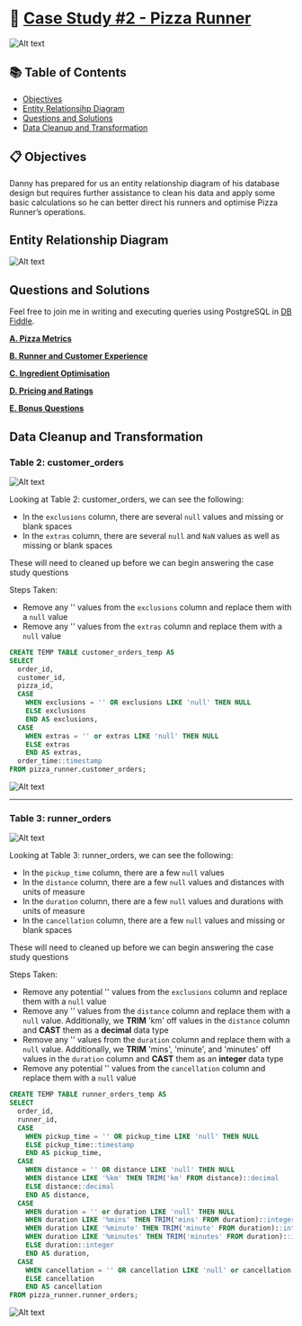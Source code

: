 # 🍕 [Case Study #2 - Pizza Runner](https://8weeksqlchallenge.com/case-study-2/)

![Alt text](https://github.com/WongtonMein/8-Week-SQL-Challenge/blob/main/Case%20Study%20%232%20-%20Pizza%20Runner/Wk2%20-%20Pizza%20Runner%2050%25.png)


## 📚 Table of Contents
- [Objectives](https://github.com/WongtonMein/8-Week-SQL-Challenge/edit/main/Case%20Study%20%232%20-%20Pizza%20Runner/README.md#-objectives)
- [Entity Relationsihp Diagram](https://github.com/WongtonMein/8-Week-SQL-Challenge/edit/main/Case%20Study%20%232%20-%20Pizza%20Runner/README.md#entity-relationship-diagram)
- [Questions and Solutions](https://github.com/WongtonMein/8-Week-SQL-Challenge/edit/main/Case%20Study%20%232%20-%20Pizza%20Runner/README.md#questions-and-solutions)
- [Data Cleanup and Transformation](https://github.com/WongtonMein/8-Week-SQL-Challenge/blob/main/Case%20Study%20%232%20-%20Pizza%20Runner/README.md#data-cleanup-and-transformation)

## 📋 Objectives
Danny has prepared for us an entity relationship diagram of his database design but requires further assistance to clean his data and apply some basic calculations so he can better direct his runners and optimise Pizza Runner’s operations.

## Entity Relationship Diagram

![Alt text](https://github.com/WongtonMein/8-Week-SQL-Challenge/blob/main/Case%20Study%20%232%20-%20Pizza%20Runner/Wk2%20-%20Entity%20Relationship%20Diagram.png)

## Questions and Solutions

Feel free to join me in writing and executing queries using PostgreSQL in [DB Fiddle](https://www.db-fiddle.com/f/7VcQKQwsS3CTkGRFG7vu98/65).

[**A. Pizza Metrics**](https://github.com/WongtonMein/8-Week-SQL-Challenge/blob/main/Case%20Study%20%232%20-%20Pizza%20Runner/A.%20Pizza%20Metrics.md)

[**B. Runner and Customer Experience**](https://github.com/WongtonMein/8-Week-SQL-Challenge/blob/main/Case%20Study%20%232%20-%20Pizza%20Runner/B.%20Runner%20and%20Customer%20Experience.md)

[**C. Ingredient Optimisation**](https://github.com/WongtonMein/8-Week-SQL-Challenge/blob/main/Case%20Study%20%232%20-%20Pizza%20Runner/C.%20Ingredient%20Optimisation.md)

[**D. Pricing and Ratings**](https://github.com/WongtonMein/8-Week-SQL-Challenge/blob/main/Case%20Study%20%232%20-%20Pizza%20Runner/D.%20Pricing%20and%20Ratings.md)

[**E. Bonus Questions**](https://github.com/WongtonMein/8-Week-SQL-Challenge/blob/main/Case%20Study%20%232%20-%20Pizza%20Runner/E.%20Bonus%20Questions.md)

## Data Cleanup and Transformation

### Table 2: customer_orders

![Alt text](https://github.com/WongtonMein/8-Week-SQL-Challenge/blob/main/Case%20Study%20%232%20-%20Pizza%20Runner/Wk2%20-%20customer_orders_table.png)

Looking at Table 2: customer_orders, we can see the following:
 - In the `exclusions` column, there are several `null` values and missing or blank spaces
 - In the `extras` column, there are several `null` and `NaN` values as well as missing or blank spaces

These will need to cleaned up before we can begin answering the case study questions

Steps Taken:
- Remove any '' values from the `exclusions` column and replace them with a `null` value
- Remove any '' values from the `extras` column and replace them with a `null` value

```sql
CREATE TEMP TABLE customer_orders_temp AS
SELECT
  order_id,
  customer_id,
  pizza_id,
  CASE
    WHEN exclusions = '' OR exclusions LIKE 'null' THEN NULL
    ELSE exclusions
    END AS exclusions,
  CASE
    WHEN extras = '' or extras LIKE 'null' THEN NULL
    ELSE extras
    END AS extras,
  order_time::timestamp
FROM pizza_runner.customer_orders;
```

![Alt text](https://github.com/WongtonMein/8-Week-SQL-Challenge/blob/main/Case%20Study%20%232%20-%20Pizza%20Runner/Wk2%20-%20customer_orders_temp_table.png)

***

### Table 3: runner_orders

![Alt text](https://github.com/WongtonMein/8-Week-SQL-Challenge/blob/main/Case%20Study%20%232%20-%20Pizza%20Runner/Wk2%20-%20runner_orders_table.png)

Looking at Table 3: runner_orders, we can see the following:
 - In the `pickup_time` column, there are a few `null` values
 - In the `distance` column, there are a few `null` values and distances with units of measure
 - In the `duration` column, there are a few `null` values and durations with units of measure
 - In the `cancellation` column, there are a few `null` values and missing or blank spaces

These will need to cleaned up before we can begin answering the case study questions

Steps Taken:
- Remove any potential '' values from the `exclusions` column and replace them with a `null` value
- Remove any '' values from the `distance` column and replace them with a `null` value. Additionally, we **TRIM** 'km' off values in the `distance` column and **CAST** them as a **decimal** data type
- Remove any '' values from the `duration` column and replace them with a `null` value. Additionally, we **TRIM** 'mins', 'minute', and 'minutes' off values in the `duration` column and **CAST** them as an **integer** data type
- Remove any potential '' values from the `cancellation` column and replace them with a `null` value

```sql
CREATE TEMP TABLE runner_orders_temp AS
SELECT
  order_id,
  runner_id,
  CASE
    WHEN pickup_time = '' OR pickup_time LIKE 'null' THEN NULL
    ELSE pickup_time::timestamp
    END AS pickup_time,
  CASE
    WHEN distance = '' OR distance LIKE 'null' THEN NULL
    WHEN distance LIKE '%km' THEN TRIM('km' FROM distance)::decimal
    ELSE distance::decimal
    END AS distance,
  CASE
    WHEN duration = '' or duration LIKE 'null' THEN NULL
    WHEN duration LIKE '%mins' THEN TRIM('mins' FROM duration)::integer
    WHEN duration LIKE '%minute' THEN TRIM('minute' FROM duration)::integer
    WHEN duration LIKE '%minutes' THEN TRIM('minutes' FROM duration)::integer
    ELSE duration::integer
    END AS duration,
  CASE
    WHEN cancellation = '' OR cancellation LIKE 'null' or cancellation LIKE 'NaN' THEN NULL
    ELSE cancellation
    END AS cancellation
FROM pizza_runner.runner_orders;
```

![Alt text](https://github.com/WongtonMein/8-Week-SQL-Challenge/blob/main/Case%20Study%20%232%20-%20Pizza%20Runner/Wk2%20-%20runner_orders_temp_table.png)
